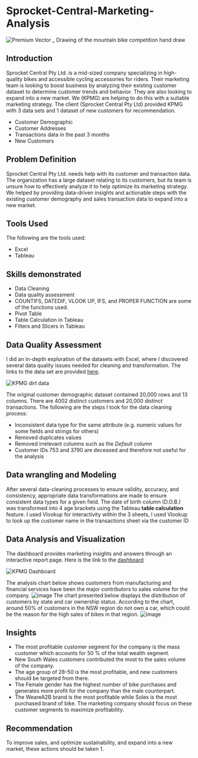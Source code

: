 # Sprocket-Central-Marketing-Analysis
![Premium Vector _ Drawing of the mountain bike competition hand draw](https://github.com/Emmanuelson321/Sprocket-Central-Analysis/assets/134542481/8cdd1b93-0cd8-4669-9a94-1739afa733a5)


## Introduction
Sprocket Central Pty Ltd. is a mid-sized company specializing in high-quality bikes and accessible cycling accessories for riders. Their marketing team is looking to boost business by analyzing their existing customer dataset to determine customer trends and behavior. They are also looking to expand into a new market.
We (KPMG) are helping to do this with a suitable marketing strategy.
The client (Sprocket Central Pty Ltd) provided KPMG with 3 data sets and 1 dataset of new customers for recommendation.

- Customer Demographic 
- Customer Addresses
- Transactions data in the past 3 months
- New Customers

## Problem Definition
Sprocket Central Pty Ltd. needs help with its customer and transaction data. The organization has a large dataset relating to its customers, but its team is unsure how to effectively analyze it to help optimize its marketing strategy. We helped by providing data-driven insights and actionable steps with the existing customer demography and sales transaction data to expand into a new market.

## Tools Used
The following are the tools used:
- Excel
- Tableau

## Skills demonstrated
- Data Cleaning
- Data quality assessment
- COUNTIFS, DATEDIF, VLOOK UP, IFS, and PROPER FUNCTION are some of the functions used.
- Pivot Table
- Table Calculation in Tableau
- Filters and Slicers in Tableau

## Data Quality Assessment
I did an in-depth exploration of the datasets with Excel, where I discovered several data quality issues needed for cleaning and transformation. The links to the data set are provided [here](https://cdn-assets.theforage.com/vinternship_modules/kpmg_data_analytics/KPMG_VI_New_raw_data_update_final.xlsx).

![KPMG dirt data](https://github.com/Emmanuelson321/Sprocket-Central-Analysis/assets/134542481/5706e868-a63e-4d41-b633-a45dfe2e474d)

The original customer demographic dataset contained 20,000 rows and 13 columns. There are 4002 distinct customers and 20,000 distinct transactions. The following are the steps I took for the data cleaning process:
- Inconsistent data type for the same attribute (e.g. numeric values for some fields and strings for others)
- Removed duplicates values
- Removed irrelevant columns such as the _Default column_
- Customer IDs 753 and 3790 are deceased and therefore not useful for the analysis

## Data wrangling and Modeling
After several data-cleaning processes to ensure validity, accuracy, and consistency, appropriate data transformations are made to ensure consistent data types for a given field. The date of birth column (D.O.B.) was transformed into 4 age brackets using the Tableau **table calculation** feature. I used Vlookup for interactivity within the 3 sheets, I used Vlookup to look up the customer name in the transactions sheet via the customer ID 

## Data Analysis and Visualization
The dashboard provides marketing insights and answers through an interactive report page. Here is the link to the [dashboard](https://public.tableau.com/shared/NWN4RCXC6?:display_count=n&:origin=viz_share_link)

![KPMG Dashboard](https://github.com/Emmanuelson321/Sprocket-Central-Analysis/assets/134542481/a1fa70f8-81da-45eb-9848-4f9952021b85)

The analysis chart below shows customers from manufacturing and financial services have been the major contributors to sales volume for the company.
![image](https://github.com/Emmanuelson321/Sprocket-Central-Marketing_Analysis/assets/134542481/84ba527c-753d-4de7-bb0e-bdf0fe917f86)
The chart presented below displays the distribution of customers by state and car ownership status. According to the chart, around 50% of customers in the NSW region do not own a car, which could be the reason for the high sales of bikes in that region.
![image](https://github.com/Emmanuelson321/Sprocket-Central-Marketing_Analysis/assets/134542481/e5fd2b03-c035-4b84-a8e8-e44cf9a83a57)

## Insights
- The most profitable customer segment for the company is the mass customer which accounts for 50 % of the total wealth segment.
- New South Wales customers contributed the most to the sales volume of the company.
- The age group of 28–50 is the most profitable, and new customers should be targeted from there.
- The Female gender has the highest number of bike purchases and generates more profit for the company than the male counterpart.
- The WeareA2B brand is the most profitable while Solex is the most purchased brand of bike.
The marketing company should focus on these customer segments to maximize profitability.

## Recommendation
To improve sales, and optimize sustainability, and expand into a new market, these actions should be taken 
1. 

